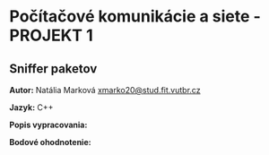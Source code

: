 # Počítačové komunikácie a siete - PROJEKT 1

## Sniffer paketov

**Autor:** Natália Marková <xmarko20@stud.fit.vutbr.cz>

**Jazyk:** C++

**Popis vypracovania:** <br/>
  

**Bodové ohodnotenie:** 
